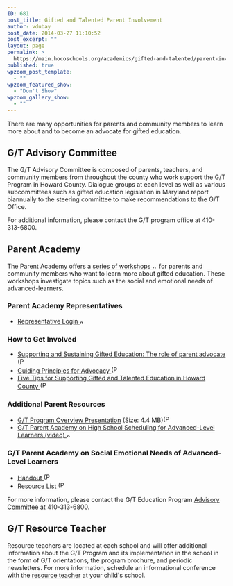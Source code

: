 ```yaml
---
ID: 681
post_title: Gifted and Talented Parent Involvement
author: vdubay
post_date: 2014-03-27 11:10:52
post_excerpt: ""
layout: page
permalink: >
  https://main.hocoschools.org/academics/gifted-and-talented/parent-involvement/
published: true
wpzoom_post_template:
  - ""
wpzoom_featured_show:
  - "Don't Show"
wpzoom_gallery_show:
  - ""
---
```

<p>There are many opportunities for parents and community members to learn more about and to become an advocate for gifted education.</p>

<h2>G/T Advisory Committee</h2>

<p>The G/T Advisory Committee is composed of parents, teachers, and community members from throughout the county who work support the G/T Program in Howard County. Dialogue groups at each level as well as various subcommittees such as gifted education legislation in Maryland report biannually to the steering committee to make recommendations to the G/T Office.</p>

<p>For additional information, please contact the G/T program office at 410-313-6800.</p>

<h2>Parent Academy</h2>

<p>The Parent Academy offers a <a href="http://hcpssgtac.wordpress.com/" target="_blank">series of workshops <img alt="new webpage" src="/f/images/new_webpage.gif" width="11" height="10" align="bottom" border="0" /></a> for parents and community members who want to learn more about gifted education. These workshops investigate topics such as the social and emotional needs of advanced-learners.</p>

<h3>Parent Academy Representatives</h3>
<ul>
  <li><a href="http://spreadsheets.google.com/viewform?formkey=dExMZ1pmLWtKRWlQOHRORFF1dTBsTVE6MA" target="_blank">Representative Login </a><a href="http://hcpssgtac.wordpress.com/" target="_blank"><img alt="new webpage" src="/f/images/new_webpage.gif" width="11" height="10" align="bottom" border="0" /></a></li>
</ul>

<h3>How to Get Involved</h3>
<ul>
  <li><a href="/f/academics/gt/advocacy_green.pdf">Supporting and Sustaining Gifted Education: The role of parent advocate <img alt="(PDF)" src="/f/images/bullet-pdf.gif" width="16" height="16" align="bottom" border="0" /></a></li>
  <li><a href="/f/academics/gt/advocacy_principles.pdf">Guiding Principles for Advocacy </a><a href="advocacy_green.pdf"><img alt="(PDF)" src="/f/images/bullet-pdf.gif" width="16" height="16" align="bottom" border="0" /></a></li>
  <li><a href="/f/academics/gt/advocacy_support.pdf">Five Tips for Supporting Gifted and Talented Education in Howard County </a><a href="/f/academics/gt/advocacy_green.pdf"><img alt="(PDF)" src="/f/images/bullet-pdf.gif" width="16" height="16" align="bottom" border="0" /></a></li>
</ul>

<h3>Additional Parent Resources</h3>
<ul>
  <li><a href="/f/academics/gt/GT_Program_Parents.pdf">G/T Program Overview Presentation</a> (Size: 4.4 MB)<img alt="(PDF)" src="/f/images/bullet-pdf.gif" width="16" height="16" align="bottom" border="0" /></li>
  <li><a href="http://hcpsstv.granicus.com/MediaPlayer.php?view_id=2&amp;clip_id=341" target="_blank">G/T Parent Academy on High School Scheduling for Advanced-Level Learners (video) </a><a href="http://hcpssgtac.wordpress.com/" target="_blank"><img alt="new webpage" src="/f/images/new_webpage.gif" width="11" height="10" align="bottom" border="0" /></a></li>
</ul>

<h3>G/T Parent Academy on Social Emotional Needs of Advanced-Level Learners</h3>
<ul>
  <li><a href="/f/academics/gt/GT_012010_Parent AcademyPP.pdf">Handout </a><a href="advocacy_green.pdf"><img alt="(PDF)" src="/f/images/bullet-pdf.gif" width="16" height="16" align="bottom" border="0" /></a></li>
  <li><a href="/f/academics/gt/GT_012010_ParentResources.pdf">Resource List </a><a href="advocacy_green.pdf"><img alt="(PDF)" src="/f/images/bullet-pdf.gif" width="16" height="16" align="bottom" border="0" /></a></li>
</ul>

<p>For more information, please contact the G/T Education Program <a href="mailto:hcpssgtac@gmail.org">Advisory Committee</a> at 410-313-6800.</p>

<h2>G/T Resource Teacher</h2>
<p>Resource teachers are located at each school and will offer additional information about the G/T Program and its implementation in the school in the form of G/T orientations, the program brochure, and periodic newsletters. For more information, schedule an informational conference with the <a href="/academics/gifted-and-talented/resource-teachers/">resource teacher</a> at your child's school.</p>